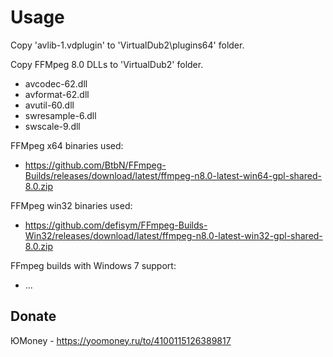 # Usage

Copy 'avlib-1.vdplugin' to 'VirtualDub2\plugins64' folder.

Copy FFMpeg 8.0 DLLs to 'VirtualDub2' folder.
* avcodec-62.dll
* avformat-62.dll
* avutil-60.dll
* swresample-6.dll
* swscale-9.dll 

FFMpeg x64 binaries used:
* https://github.com/BtbN/FFmpeg-Builds/releases/download/latest/ffmpeg-n8.0-latest-win64-gpl-shared-8.0.zip

FFMpeg win32 binaries used:
* https://github.com/defisym/FFmpeg-Builds-Win32/releases/download/latest/ffmpeg-n8.0-latest-win32-gpl-shared-8.0.zip

FFmpeg builds with Windows 7 support:
* ...

## Donate

ЮMoney - https://yoomoney.ru/to/4100115126389817
